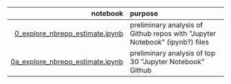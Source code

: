 | notebook | purpose  |
|---------:|:--------|
|[0_explore_nbrepo_estimate.ipynb](./0_explore_nbrepo_estimate.ipynb) | preliminary analysis of Github repos with "Jupyter Notebook" (ipynb?) files |
|[0a_explore_nbrepo_estimate.ipynb](./0a_explore_nbrepo_estimate.ipynb) | preliminary analysis of top 30  "Jupyter Notebook" Github |